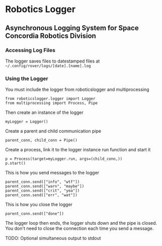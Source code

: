 # Robotics Logger

## Asynchronous Logging System for Space Concordia Robotics Division

### Accessing Log Files
The logger saves files to datestamped files at `~/.config/rover/logs/[date].[name].log`

### Using the Logger
You must include the  logger from roboticslogger and multiprocessing
```
from roboticslogger.logger import Logger
from multiprocessing import Process, Pipe
```
Then create an instance of the logger
```
myLogger = Logger()
```

Create a parent and child communication pipe
```
parent_conn, child_conn = Pipe()
```

Create a process, link it to the logger instance run function and start it
```
p = Process(target=myLogger.run, args=(child_conn,))
p.start()
```

This is how you send messages to the logger
```
parent_conn.send(["info", "wtf"])
parent_conn.send(["warn", "maybe"])
parent_conn.send(["crit", "yea"])
parent_conn.send(["err", "wat"])
```

This is how you close the logger
```
parent_conn.send(["done"])
```

The logger loop then ends, the logger shuts down and the pipe is closed. You don't need to close the connection each time you send a message.

TODO: Optional simultaneous output to stdout
